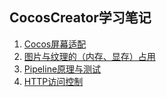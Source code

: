 ## CocosCreator学习笔记
1. [Cocos屏幕适配](./docs/screenfix.md)
2. [图片与纹理的（内存、显存）占用](./docs/memory.md)
3. [Pipeline原理与测试](./docs/pipeline.md)
4. [HTTP访问控制](./docs/cors.md)
